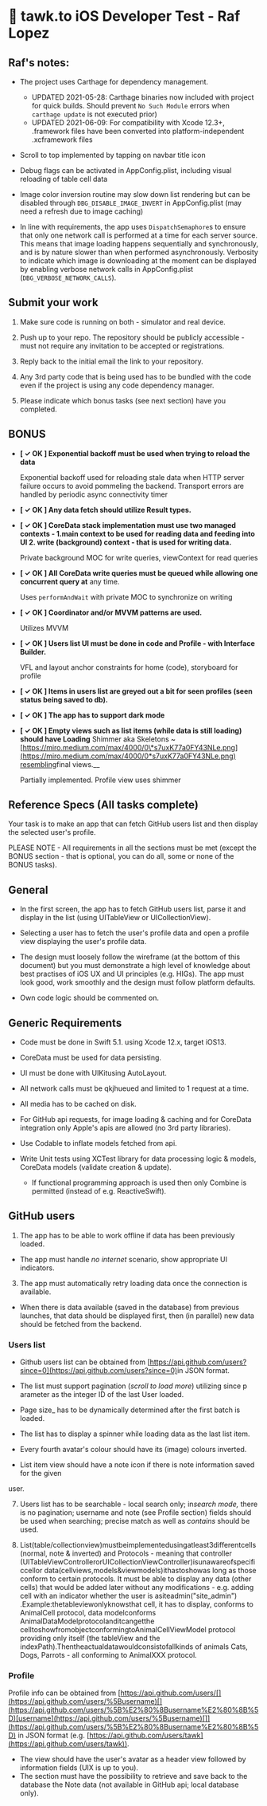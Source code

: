 

# 🚀 tawk.to iOS Developer Test - Raf Lopez

## Raf's notes:

- The project uses Carthage for dependency management. 
   - UPDATED 2021-05-28: Carthage binaries now included with project for quick builds. 
   Should prevent `No Such Module` errors when `carthage update` 
   is not executed prior)
   - UPDATED 2021-06-09: For compatibility with Xcode 12.3+, .framework files have been
   converted into platform-independent .xcframework files

- Scroll to top implemented by tapping on navbar title icon
- Debug flags can be activated in AppConfig.plist, including visual reloading of table cell data
- Image color inversion routine may slow down list rendering but can be disabled
through `DBG_DISABLE_IMAGE_INVERT` in AppConfig.plist (may need a refresh due to image caching)
- In line with requirements, the app uses `DispatchSemaphore`s to ensure that only one network call 
is performed at a time for each server source. This means that image loading happens sequentially and 
synchronously, and is by nature slower than when performed asynchronously. Verbosity to indicate which
image is downloading at the moment can be displayed by enabling verbose network calls in AppConfig.plist 
(`DBG_VERBOSE_NETWORK_CALLS`).

## Submit your work

1. Make sure code is running on both - simulator and real device.

2. Push up to your repo. The repository should be publicly accessible - must not require any invitation to be accepted or registrations.

3. Reply back to the initial email the link to your repository.

4. Any 3rd party code that is being used has to be bundled with the code even if the
project is using any code dependency manager.

5. Please indicate which bonus tasks (see next section) have you completed.

## BONUS

- __[ ✓ OK ] Exponential backoff ​must be used ​​when trying to reload the data__
    
    Exponential backoff used for reloading stale data when HTTP server failure occurs to avoid pommeling the backend. Transport errors are handled by periodic async connectivity timer

- __[ ✓ OK ] Any data fetch should utilize ​Result types.​__

- __[ ✓ OK ] CoreData stack implementation must use ​two managed contexts​ - 1.​main context​ to be used for reading data and feeding into UI 2. write (​background) context​ - that is
used for writing data.__

   Private background MOC for write queries, viewContext for read queries

- __[ ✓ OK ] All CoreData ​write​ queries must be ​queued​ while allowing one concurrent query at__
any time.

   Uses `performAndWait` with private MOC to synchronize on writing

- __[ ✓ OK ] Coordinator and/or MVVM patterns are used.__

   Utilizes MVVM

- __[ ✓ OK ] Users list UI must be done in code and Profile - with Interface Builder.__
 
    VFL and layout anchor constraints for home (code), storyboard for profile

- __[ ✓ OK ] Items in users list are greyed out a bit for seen profiles (seen status being saved to db).__

- __[ ✓ OK ] The app has to support ​dark mode​__

- __[ ✓ OK ] Empty views such as list items (while data is still loading) should have Loading__ Shimmer aka ​Skeletons​ ~
[https://miro.medium.com/max/4000/0\*s7uxK77a0FY43NLe.png](https://miro.medium.com/max/4000/0*s7uxK77a0FY43NLe.png)​​resembling​ final
views​.__

   Partially implemented. Profile view uses shimmer

## Reference Specs (All tasks complete)

Your task is to make an app that can fetch GitHub users list and then display the selected user&#39;s profile.

PLEASE NOTE - All requirements in all the sections must be met
(except the BONUS section - that is optional, you can do all, some
or none of the BONUS tasks).

## General

 - In the first screen, the app has to fetch GitHub users list, parse it and display in the list
(using UITableView or UICollectionView).

-  Selecting a user has to fetch the user&#39;s profile data and open a profile view displaying
the user&#39;s profile data.

- The design must loosely follow the wireframe (at the bottom of this document) but you
must demonstrate a high level of knowledge about best practises of iOS UX and UI
principles (e.g. HIGs). The app must look good, work smoothly and the design must
follow platform defaults.


- Own code logic should be commented on.


## Generic Requirements

- Code must be done in Swift 5.1. using Xcode 12.x, target iOS13.

-  CoreData​ must be used for data persisting.

-  UI must be done with ​UIKit​using ​AutoLayout.

-  All ​network calls​ must be ​qkjhueued​ and ​limited​ to ​1​ request at a time.


- All ​media​ has to be ​cached​ on disk.

- For GitHub api requests, for image loading &amp; caching and for CoreData integration only Apple&#39;s apis are allowed (no 3rd party libraries).

- Use Codable to inflate models fetched from api.



- Write Unit tests using ​XCTest​ library for data processing logic &amp; models, CoreData
models (validate creation &amp; update).

   - If ​functional programming​ approach is used then only ​Combine​ is permitted
(instead of e.g. ReactiveSwift).

## GitHub users

 1. The app has to be able to work ​offline​ if data has been previously loaded.

- The app must handle ​_no internet_ ​scenario, show appropriate UI indicators.
3. The app must ​automatically​ retry loading data once the connection is available.
- When there is data available (saved in the database) from previous launches, that data should be displayed first, then (in parallel) new data should be fetched from the backend.

### Users list

- Github users list can be obtained from ​[https://api.github.com/users?since=0](https://api.github.com/users?since=0)​ in JSON format.
- The list must support pagination (​_scroll to load more_​) utilizing ​since p​arameter as the integer ID of the last User loaded.
- Page size_​ has to be dynamically determined after the first batch is loaded.
- The list has to display a spinner while loading data as the last list item.
- Every fourth avatar&#39;s colour should have its (image) colours inverted.

- List item view should have a note icon if there is note information saved for the given

user.

7. Users list has to be searchable - local search only; in ​_search mode,_​ there is no 
pagination; username and note (see Profile section) fields should be used when
searching; precise match as well as ​_contains_ ​should be used.

8. List(table/collectionview)mustbeimplementedusingatleast​3differentcells
(normal, note &amp; inverted) and ​Protocols - meaning that controller
(UITableViewControllerorUICollectionViewController)isunawareofspecificcellor
data(cellviews,models&amp;viewmodels)ithastoshowas long as those conform to
certain protocols. It must be able to display any data (other cells) that would be added
later without any modifications - e.g. adding cell with an indicator whether the user is
asiteadmin(&quot;​site\_admin&quot;)​.Example:​thetableviewonlyknowsthat
cell, it has to display, conforms to ​AnimalCell protocol​, data
modelconforms​AnimalDataModelprotocolanditcangetthe
celltoshowfromobjectconformingto​AnimalCellViewModel
protocol providing only itself (the tableView and the
indexPath).Thentheactualdatawouldconsistofallkinds
of animals Cats, Dogs, Parrots - all conforming to AnimalXXX
protocol.


### Profile

Profile info can be obtained from ​[https://api.github.com/users/[](https://api.github.com/users/%5Busername)[​](https://api.github.com/users/%5B%E2%80%8Busername%E2%80%8B%5D)[username](https://api.github.com/users/%5Busername)[​]](https://api.github.com/users/%5B%E2%80%8Busername%E2%80%8B%5D) in JSON
 format (e.g. ​[https://api.github.com/users/tawk](https://api.github.com/users/tawk)​).
- The view should have the user&#39;s avatar as a header view followed by information
fields (UIX is up to you).
- The section must have the possibility to retrieve and save back to the database the Note​ data (not available in GitHub api; local database only).

